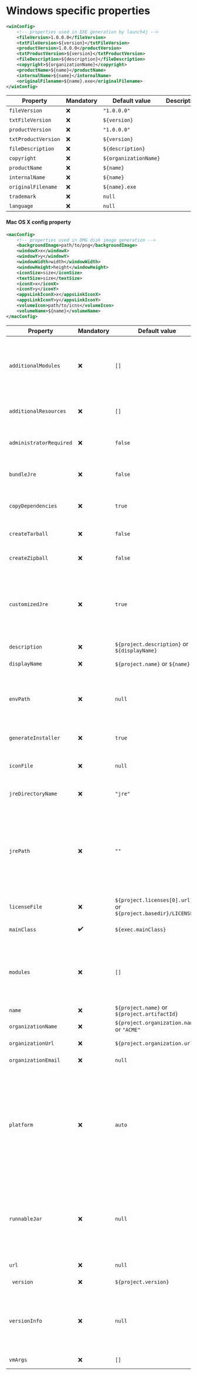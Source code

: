 # Windows specific properties

```xml
<winConfig>
	<!-- properties used in EXE generation by launch4j -->
	<fileVersion>1.0.0.0</fileVersion>
	<txtFileVersion>${version}</txtFileVersion>
	<productVersion>1.0.0.0</productVersion>
	<txtProductVersion>${version}</txtProductVersion>
	<fileDescription>${description}</fileDescription>
	<copyright>${organizationName}</copyright>
	<productName>${name}</productName>
	<internalName>${name}</internalName>
	<originalFilename>${name}.exe</originalFilename>
</winConfig>
```

| Property            | Mandatory | Default value         | Description |
| ------------------- | --------- | --------------------- | ----------- |
| `fileVersion`       | :x:       | `"1.0.0.0"`           |             |
| `txtFileVersion`    | :x:       | `${version}`          |             |
| `productVersion`    | :x:       | `"1.0.0.0"`           |             |
| `txtProductVersion` | :x:       | `${version}`          |             |
| `fileDescription`   | :x:       | `${description}`      |             |
| `copyright`         | :x:       | `${organizationName}` |             |
| `productName`       | :x:       | `${name}`             |             |
| `internalName`      | :x:       | `${name}`             |             |
| `originalFilename`  | :x:       | `${name}.exe`         |             |
| `trademark`         | :x:       | `null`                |             |
| `language`          | :x:       | `null`                |             |


#### Mac OS X config property

```xml
<macConfig>
	<!-- properties used in DMG disk image generation -->
	<backgroundImage>path/to/png</backgroundImage>
	<windowX>x</windowX>
	<windowY>y</windowY>
	<windowWidth>width</windowWidth>
	<windowHeight>height</windowHeight>
	<iconSize>size</iconSize>
	<textSize>size</textSize>
	<iconX>x</iconX>
	<iconY>y</iconY>
	<appsLinkIconX>x</appsLinkIconX>
	<appsLinkIconY>y</appsLinkIconY>
	<volumeIcon>path/to/icns</volumeIcon>
	<volumeName>${name}</volumeName>
</macConfig>
```

| Property                | Mandatory          | Default value                                                | Description                                                  |
| ----------------------- | ------------------ | ------------------------------------------------------------ | ------------------------------------------------------------ |
| `additionalModules`     | :x:                | `[]`                                                         | Additional modules to the ones identified by `jdeps` or the specified with `modules` property. |
| `additionalResources`   | :x:                | `[]`                                                         | Additional files and folders to include in the bundled app.  |
| `administratorRequired` | :x:                | `false`                                                      | App will run as administrator (with elevated privileges).    |
| `bundleJre`             | :x:                | `false`                                                      | Embeds a customized JRE with the app.                        |
| `copyDependencies`      | :x:                | `true`                                                       | Bundles all dependencies (JAR files) with the app.           |
| `createTarball`         | :x:                | `false`                                                      | Bundles app folder in tarball.                               |
| `createZipball`         | :x:                | `false`                                                      | Bundles app folder in zipball.                               |
| `customizedJre`         | :x:                | `true`                                                       | Generates a customized JRE, including only identified or specified modules. Otherwise, all modules will be included. |
| `description`           | :x:                | `${project.description}` or `${displayName}`                 | Project description.                                         |
| `displayName`           | :x:                | `${project.name}` or `${name}`                               | App name to show.                                            |
| `envPath`               | :x:                | `null`                                                       | Defines PATH environment variable in GNU/Linux and Mac OS X startup scripts. |
| `generateInstaller`     | :x:                | `true`                                                       | Generates an installer for the app.                          |
| `iconFile`              | :x:                | `null`                                                       | Path to the app icon file (PNG, XPM, ICO or ICNS).           |
| `jreDirectoryName`      | :x:                | `"jre"`                                                      | Bundled JRE directory name.                                  |
| `jrePath`               | :x:                | `""`                                                         | Path to JRE folder. If specified, it will bundle this JRE with the app, and won't generate a customized JRE. For Java 8 version or least. |
| `licenseFile`           | :x:                | `${project.licenses[0].url}` or `${project.basedir}/LICENSE` | Path to project license file.                                |
| `mainClass`             | :heavy_check_mark: | `${exec.mainClass}`                                          | Full path to your app main class.                            |
| `modules`               | :x:                | `[]`                                                         | Defines modules to customize the bundled JRE. Don't use `jdeps` to get module dependencies. |
| `name`                  | :x:                | `${project.name}` or `${project.artifactId}`                 | App name.                                                    |
| `organizationName`      | :x:                | `${project.organization.name}` or `"ACME"`                   | Organization name.                                           |
| `organizationUrl`       | :x:                | `${project.organization.url}`                                | Organization website URL.                                    |
| `organizationEmail`     | :x:                | `null`                                                       | Organization email.                                          |
| `platform`              | :x:                | `auto`                                                       | Defines the target platform, which could be different to the execution platform. Possible values:  `auto`, `mac`, `linux`, `windows`. Use `auto`  for using execution platform as target. |
| `runnableJar`           | :x:                | `null`                                                       | Defines your own JAR file to be bundled. If it's ommited, the plugin packages your code in a runnable JAR and bundle it with the app. |
| `url`                   | :x:                | `null`                                                       | App website URL.                                             |
| ` version`              | :x:                | `${project.version}`                                         | Project version.                                             |
| `versionInfo`           | :x:                | `null`                                                       | Version information for native Windows `.exe` file. :warning: **Deprecated. Use `winConfig` instead**. |
| `vmArgs`                | :x:                | `[]`                                                         | Adds VM arguments.                                           |